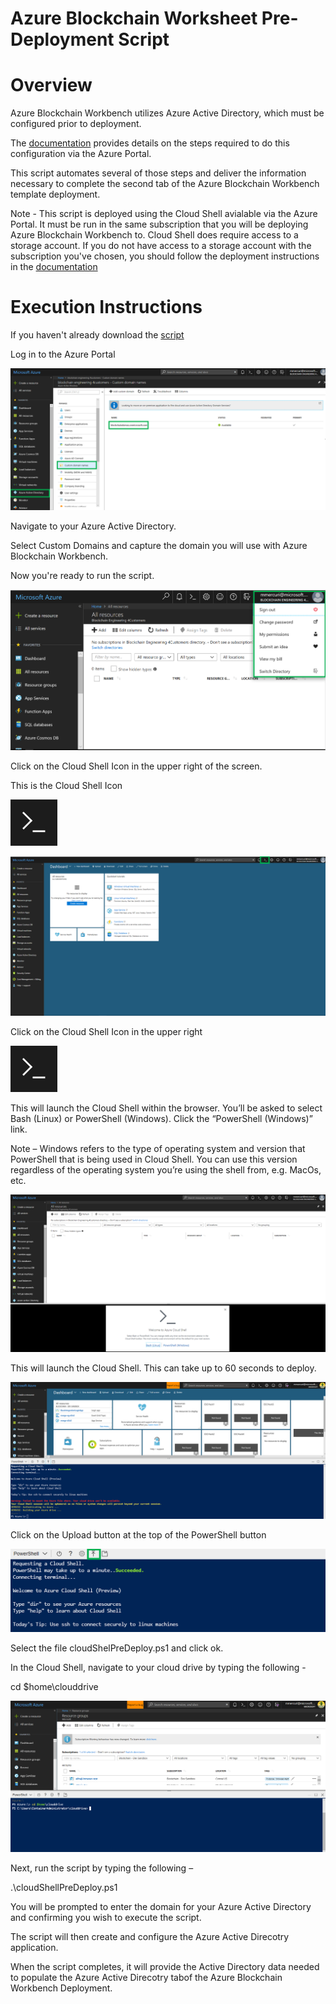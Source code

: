 # Azure Blockchain Worksheet Pre-Deployment Script



Overview
=================
Azure Blockchain Workbench utilizes Azure Active Directory, which must be configured prior to deployment. 

The [documentation](http://aka.ms/workbenchdocs/) provides details on the steps required to do this configuration via the Azure Portal.

This script automates several of those steps and deliver the information necessary to complete the second tab of the Azure Blockchain Workbench template deployment.

Note - This script is deployed using the Cloud Shell avialable via the Azure Portal. It must be run in the same subscription that you will be deploying Azure Blockchain Workbench to. Cloud Shell does require access to a storage account. If you do not have access to a storage account with the subscription you've chosen, you should follow the deployment instructions in the [documentation](http://aka.ms/workbenchdocs/)

Execution Instructions
=======================
If you haven't already download the [script](.\cloudShellPreDeploy.ps1)

Log in to the Azure Portal

![](media/addomains.PNG)

Navigate to your Azure Active Directory.

Select Custom Domains and capture the domain you will use with Azure Blockchain Workbench.

Now you're ready to run the script.

![](media/142ce1c9daec7fefec1b179c59449788.png)

Click on the Cloud Shell Icon in the upper right of the screen.

This is the Cloud Shell Icon  

![](media/7bf771f6aa15cbe01ad9c8611b500af0.png)

![](media/cf60a0141d2459b59081e2e9b7c41ebb.png)

Click on the Cloud Shell Icon in the upper right

![](media/7bf771f6aa15cbe01ad9c8611b500af0.png)

This will launch the Cloud Shell within the browser. You’ll be asked to select
Bash (Linux) or PowerShell (Windows). Click the “PowerShell (Windows)” link.

Note – Windows refers to the type of operating system and version that
PowerShell that is being used in Cloud Shell. You can use this version
regardless of the operating system you’re using the shell from, e.g. MacOs, etc.

![](media/0d74cac397b00074c0bef5c9226ae592.png)

This will launch the Cloud Shell. This can take up to 60 seconds to deploy.

![](media/7ae894a6c4022756d3339e50fb4480dd.png)

Click on the Upload button at the top of the PowerShell button

![](media/19b4b3fea6ffdd03c1d86af7e88921b4.png)

Select the file cloudShelPreDeploy.ps1 and click ok.

In the Cloud Shell, navigate to your cloud drive by typing the following -

cd \$home\\clouddrive

![](media/cfe3892d0d0f2272f76304f4522c8a19.png)

Next, run the script by typing the following –

.\\cloudShellPreDeploy.ps1

You will be prompted to enter the domain for your Azure Active Directory and confirming you wish to execute the script.

The script will then create and configure the Azure Active Direcotry application.

When the script completes, it will provide the Active Directory data needed to populate the Azure Active Direcotry tabof the Azure Blockchain Workbench Deployment.


